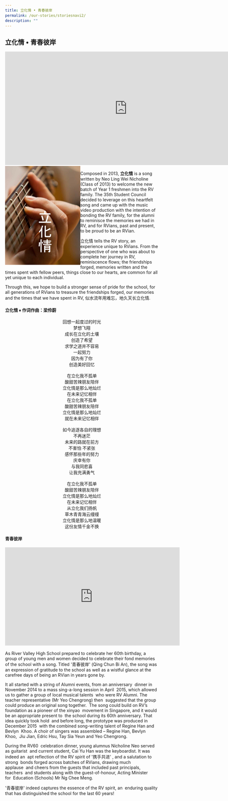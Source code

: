 ```yaml
---
title: 立化情 • 青春彼岸
permalink: /our-stories/storiesnavi2/
description: ""
---
```

## 立化情 • 青春彼岸

<iframe width="800" height="372" src="https://www.youtube.com/embed/NEUpPG6rIcc" title="立化情MV" frameborder="0" allow="accelerometer; autoplay; clipboard-write; encrypted-media; gyroscope; picture-in-picture" allowfullscreen></iframe><br>

<img src="/images/aboutlihuaqing.png" style="width:49%" align=left>

Composed in 2013, **立化情** is a song written by Neo Ling Wei Nicholine (Class of 2013) to welcome the new batch of Year 1 freshmen into the RV family. The 35th Student Council decided to leverage on this heartfelt song and came up with the music video production with the intention of bonding the RV family, for the alumni to reminisce the memories we had in RV, and for RVians, past and present, to be proud to be an RVian.

立化情 tells the RV story, an experience unique to RVians. From the perspective of one who was about to complete her journey in RV, reminiscence flows; the friendships forged, memories written and the times spent with fellow peers, things close to our hearts, are common for all yet unique to each individual.

Through this, we hope to build a stronger sense of pride for the school, for all generations of RVians to treasure the friendships forged, our memories and the times that we have spent in RV, 似水流年用难忘，地久天长立化情.

#### 立化情 ♦ 作词作曲：梁伶蔚

<center>回想一起度过的时光<br>
梦想飞翔<br>
成长在立化的土壤<br>
创造了希望<br>
求学之道并不容易<br>
一起努力<br>
因为有了你<br>
创造美好回忆<br><br>
在立化我不孤单<br>
酸甜苦辣朋友陪伴<br>
立化情是那么地灿烂<br>
在未来记忆相伴<br>
在立化我不孤单<br>
酸甜苦辣朋友陪伴<br>
立化情是那么地灿烂<br>
就在未来记忆相伴<br><br>
如今追逐各自的理想<br>
不再迷茫<br>
未来的路就在前方<br>
不害怕 不紧张<br>
感怀那些年的努力<br>
庆幸有你<br>
与我同悲喜<br>
让我充满勇气<br><br>
在立化我不孤单<br>
酸甜苦辣朋友陪伴<br>
立化情是那么地灿烂<br>
在未来记忆相伴<br>
从立化我们扬帆<br>
草木青青海云缦缦<br>
立化情是那么地温暖<br>
这份友情千金不换 </center>

#### 青春彼岸

<iframe width="573" height="322" src="https://www.youtube.com/embed/nBfKuorDfD0" title="RVHS 立化中学《青春彼岸》- 校园歌/毕业歌/友情歌/那些年" frameborder="0" allow="accelerometer; autoplay; clipboard-write; encrypted-media; gyroscope; picture-in-picture" allowfullscreen></iframe>

As River Valley High School prepared to celebrate her 60th birthday, a group of young men and women decided to celebrate their fond memories of the school with a song. Titled '青春彼岸' (Qing Chun Bi An), the song was an expression of gratitude to the school as well as a wistful glance at the carefree days of being an RVian in years gone by.

It all started with a string of Alumni events, from an anniversary  dinner in November 2014 to a mass sing-a-long session in April  2015, which allowed us to gather a group of local musical talents  who were RV Alumni. The teacher representative (Mr Yeo Chengrong) then  suggested that the group could produce an original song together.  The song could build on RV’s foundation as a pioneer of the xinyao  movement in Singapore, and it would be an appropriate present to  the school during its 60th anniversary. That idea quickly took hold  and before long, the prototype was produced in December 2015  with the combined song-writing talent of Regine Han and Bevlyn  Khoo. A choir of singers was assembled – Regine Han, Bevlyn Khoo,  Jiu Jian, Edric Hsu, Tay Sia Yeun and Yeo Chengrong. 

During the RV60  celebration dinner, young alumnus Nicholine Neo served as guitarist  and current student, Cai Yu Han was the keyboardist. It was indeed an  apt reflection of the RV spirit of '携手共进' , and a salutation to strong  bonds forged across batches of RVians, drawing much applause  and cheers from the guests that included past principals, teachers  and students along with the guest-of-honour, Acting Minister for  Education (Schools) Mr Ng Chee Meng. 

'青春彼岸' indeed captures the essence of the RV spirit, an  enduring quality that has distinguished the school for the last 60 years!
